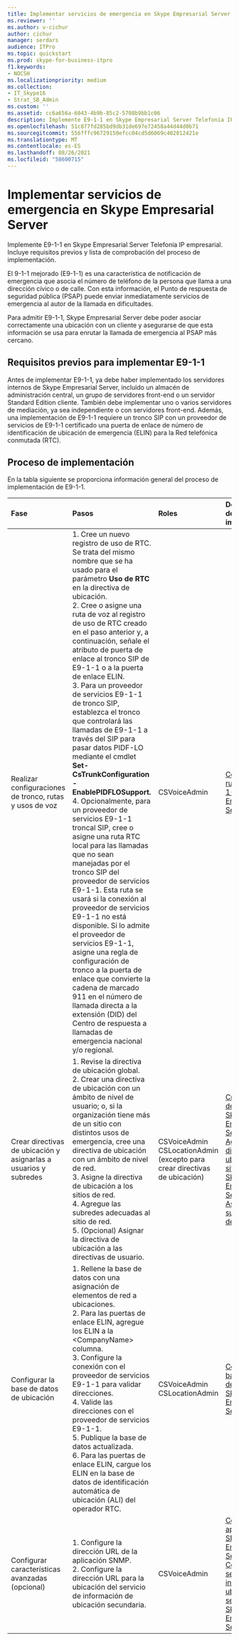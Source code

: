 ```yaml
---
title: Implementar servicios de emergencia en Skype Empresarial Server
ms.reviewer: ''
ms.author: v-cichur
author: cichur
manager: serdars
audience: ITPro
ms.topic: quickstart
ms.prod: skype-for-business-itpro
f1.keywords:
- NOCSH
ms.localizationpriority: medium
ms.collection:
- IT_Skype16
- Strat_SB_Admin
ms.custom: ''
ms.assetid: cc6a656a-6043-4b9b-85c2-5708b9bb1c06
description: Implemente E9-1-1 en Skype Empresarial Server Telefonía IP empresarial. Incluye requisitos previos y lista de comprobación del proceso de implementación.
ms.openlocfilehash: 51c877fd285bd9db31de697e72458a44d44d0b71
ms.sourcegitcommit: 556fffc96729150efcc04cd5d6069c402012421e
ms.translationtype: MT
ms.contentlocale: es-ES
ms.lasthandoff: 08/26/2021
ms.locfileid: "58600715"
---
```

# <a name="deploy-emergency-services-in-skype-for-business-server"></a>Implementar servicios de emergencia en Skype Empresarial Server
 
Implemente E9-1-1 en Skype Empresarial Server Telefonía IP empresarial. Incluye requisitos previos y lista de comprobación del proceso de implementación.
  
El 9-1-1 mejorado (E9-1-1) es una característica de notificación de emergencia que asocia el número de teléfono de la persona que llama a una dirección cívico o de calle. Con esta información, el Punto de respuesta de seguridad pública (PSAP) puede enviar inmediatamente servicios de emergencia al autor de la llamada en dificultades.
  
Para admitir E9-1-1, Skype Empresarial Server debe poder asociar correctamente una ubicación con un cliente y asegurarse de que esta información se usa para enrutar la llamada de emergencia al PSAP más cercano.
  
## <a name="deployment-prerequisites-for-e9-1-1"></a>Requisitos previos para implementar E9-1-1

Antes de implementar E9-1-1, ya debe haber implementado los servidores internos de Skype Empresarial Server, incluido un almacén de administración central, un grupo de servidores front-end o un servidor Standard Edition cliente. También debe implementar uno o varios servidores de mediación, ya sea independiente o con servidores front-end. Además, una implementación de E9-1-1 requiere un tronco SIP con un proveedor de servicios de E9-1-1 certificado una puerta de enlace de número de identificación de ubicación de emergencia (ELIN) para la Red telefónica conmutada (RTC).
  
## <a name="deployment-process"></a>Proceso de implementación

En la tabla siguiente se proporciona información general del proceso de implementación de E9-1-1.
  
|**Fase**|**Pasos**|**Roles**|**Documentación de implementación**|
|:-----|:-----|:-----|:-----|
|Realizar configuraciones de tronco, rutas y usos de voz  <br/> |1. Cree un nuevo registro de uso de RTC. Se trata del mismo nombre que se ha usado para el parámetro **Uso de RTC** en la directiva de ubicación. <br/> 2. Cree o asigne una ruta de voz al registro de uso de RTC creado en el paso anterior y, a continuación, señale el atributo de puerta de enlace al tronco SIP de E9-1-1 o a la puerta de enlace ELIN.  <br/> 3. Para un proveedor de servicios E9-1-1 de tronco SIP, establezca el tronco que controlará las llamadas de E9-1-1 a través del SIP para pasar datos PIDF-LO mediante el cmdlet **Set-CsTrunkConfiguration -EnablePIDFLOSupport.** <br/> 4. Opcionalmente, para un proveedor de servicios E9-1-1 troncal SIP, cree o asigne una ruta RTC local para las llamadas que no sean manejadas por el tronco SIP del proveedor de servicios E9-1-1. Esta ruta se usará si la conexión al proveedor de servicios E9-1-1 no está disponible. Si lo admite el proveedor de servicios E9-1-1, asigne una regla de configuración de tronco a la puerta de enlace que convierte la cadena de marcado 911 en el número de llamada directa a la extensión (DID) del Centro de respuesta a llamadas de emergencia nacional y/o regional.  <br/> |CSVoiceAdmin  <br/> |[Configurar una ruta de voz E9-1-1 en Skype Empresarial Server](configure-an-e9-1-1-voice-route.md) <br/> |
|Crear directivas de ubicación y asignarlas a usuarios y subredes  <br/> |1. Revise la directiva de ubicación global.  <br/> 2. Crear una directiva de ubicación con un ámbito de nivel de usuario; o, si la organización tiene más de un sitio con distintos usos de emergencia, cree una directiva de ubicación con un ámbito de nivel de red.  <br/> 3. Asigne la directiva de ubicación a los sitios de red.  <br/> 4. Agregue las subredes adecuadas al sitio de red.  <br/> 5. (Opcional) Asignar la directiva de ubicación a las directivas de usuario.  <br/> |CSVoiceAdmin  <br/> CSLocationAdmin (excepto para crear directivas de ubicación)  <br/> |[Crear directivas de ubicación en Skype Empresarial Server](create-location-policies.md) <br/> [Agregar una directiva de ubicación a un sitio de red en Skype Empresarial Server](add-a-location-policy-to-a-network-site.md) <br/> [Asociar una subred a un sitio de red](deploy-network.md#BKMK_AssociateSubnets) <br/> |
|Configurar la base de datos de ubicación  <br/> |1. Rellene la base de datos con una asignación de elementos de red a ubicaciones.  <br/> 2. Para las puertas de enlace ELIN, agregue los ELIN a la \<CompanyName\> columna.  <br/> 3. Configure la conexión con el proveedor de servicios E9-1-1 para validar direcciones.  <br/> 4. Valide las direcciones con el proveedor de servicios E9-1-1.  <br/> 5. Publique la base de datos actualizada.  <br/> 6. Para las puertas de enlace ELIN, cargue los ELIN en la base de datos de identificación automática de ubicación (ALI) del operador RTC.  <br/> |CSVoiceAdmin  <br/> CSLocationAdmin  <br/> |[Configurar la base de datos de ubicación en Skype Empresarial Server](configure-the-location-database.md) <br/> |
|Configurar características avanzadas (opcional)  <br/> |1. Configure la dirección URL de la aplicación SNMP.  <br/> 2. Configure la dirección URL para la ubicación del servicio de información de ubicación secundaria.  <br/> |CSVoiceAdmin  <br/> |[Configurar una aplicación SNMP en Skype Empresarial Server](configure-an-snmp-application.md) <br/> [Configurar un servicio de información de ubicación secundario en Skype Empresarial Server](secondary-location-information-service.md) <br/> |
   


